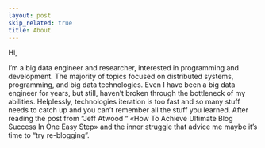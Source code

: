 ```yaml
---
layout: post
skip_related: true
title: About
---
```


Hi,

I’m a big data engineer and researcher, interested in programming and development. The majority of topics focused on distributed systems, programming, and big data technologies. Even I have been a big data engineer for years, but still, haven’t broken through the bottleneck of my abilities. Helplessly, technologies iteration is too fast and so many stuff needs to catch up and you can’t remember all the stuff you learned. After reading the post from “Jeff Atwood “ «How To Achieve Ultimate Blog Success In One Easy Step» and the inner struggle that advice me maybe it’s time to “try re-blogging”.


